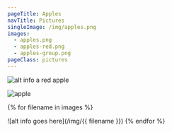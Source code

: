 ```yaml
---
pageTitle: Apples
navTitle: Pictures
singleImage: /img/apples.png
images:
  - apples.png
  - apples-red.png
  - apples-group.png
pageClass: pictures
---
```


![alt info a red apple](/img/apples.png)

<img src="/img/apples.png" alt="apple" />

{% for filename in images %}

![alt info goes here](/img/{{ filename }})
{% endfor %}
